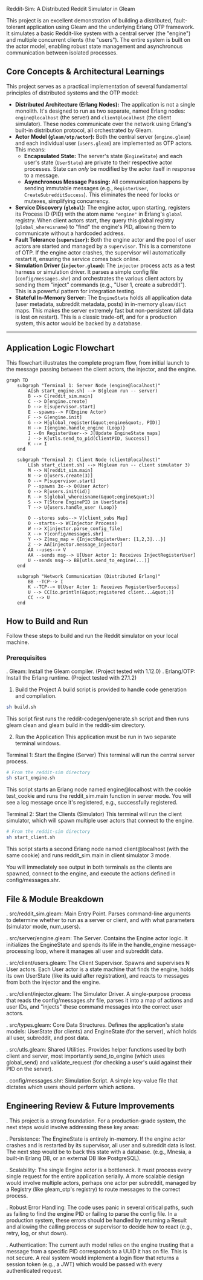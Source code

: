 Reddit-Sim: A Distributed Reddit Simulator in Gleam

This project is an excellent demonstration of building a distributed, fault-tolerant application using Gleam and the underlying Erlang OTP framework. It simulates a basic Reddit-like system with a central server (the "engine") and multiple concurrent clients (the "users"). The entire system is built on the actor model, enabling robust state management and asynchronous communication between isolated processes.

## Core Concepts & Architectural Learnings

This project serves as a practical implementation of several fundamental principles of distributed systems and the OTP model:

* **Distributed Architecture (Erlang Nodes):** The application is not a single monolith. It's designed to run as two separate, named Erlang nodes: `engine@localhost` (the server) and `client@localhost` (the client simulator). These nodes communicate over the network using Erlang's built-in distribution protocol, all orchestrated by Gleam.
* **Actor Model (`gleam/otp/actor`):** Both the central server (`engine.gleam`) and each individual user (`users.gleam`) are implemented as OTP actors. This means:
    * **Encapsulated State:** The server's state (`EngineState`) and each user's state (`UserState`) are private to their respective actor processes. State can *only* be modified by the actor itself in response to a message.
    * **Asynchronous Message Passing:** All communication happens by sending immutable messages (e.g., `RegisterUser`, `CreateSubredditSuccess`). This eliminates the need for locks or mutexes, simplifying concurrency.
* **Service Discovery (`global`):** The engine actor, upon starting, registers its Process ID (PID) with the atom name `"engine"` in Erlang's `global` registry. When client actors start, they query this global registry (`global_whereisname`) to "find" the engine's PID, allowing them to communicate without a hardcoded address.
* **Fault Tolerance (`supervisor`):** Both the engine actor and the pool of user actors are started and managed by a `supervisor`. This is a cornerstone of OTP. If the engine actor crashes, the supervisor will automatically restart it, ensuring the service comes back online.
* **Simulation Driver (`injector.gleam`):** The `injector` process acts as a test harness or simulation driver. It parses a simple config file (`config/messages.shr`) and orchestrates the various client actors by sending them "inject" commands (e.g., "User 1, create a subreddit"). This is a powerful pattern for integration testing.
* **Stateful In-Memory Server:** The `EngineState` holds all application data (user metadata, subreddit metadata, posts) in in-memory `gleam/dict` maps. This makes the server extremely fast but non-persistent (all data is lost on restart). This is a classic trade-off, and for a production system, this actor would be backed by a database.

---

## Application Logic Flowchart

This flowchart illustrates the complete program flow, from initial launch to the message passing between the client actors, the injector, and the engine.
```mermaid
graph TD
    subgraph "Terminal 1: Server Node (engine@localhost)"
        A[sh start_engine.sh] --> B(gleam run -- server)
        B --> C[reddit_sim.main]
        C --> D[engine.create]
        D --> E[supervisor.start]
        E --spawns--> F(Engine Actor)
        F --> G[engine.init]
        G --> H[global_register(&quot;engine&quot;, PID)]
        H --> I{engine.handle_engine (Loop)}
        I --On RegisterUser--> J[Update EngineState maps]
        J --> K[utls.send_to_pid(ClientPID, Success)]
        K --> I
    end

    subgraph "Terminal 2: Client Node (client@localhost)"
        L[sh start_client.sh] --> M(gleam run -- client simulator 3)
        M --> N[reddit_sim.main]
        N --> O[users.create(3)]
        O --> P[supervisor.start]
        P --spawns 3x--> Q(User Actor)
        Q --> R[users.init(id)]
        R --> S[global_whereisname(&quot;engine&quot;)]
        S --> T[Store EnginePID in UserState]
        T --> U{users.handle_user (Loop)}
        
        O --stores subs--> V[client_subs Map]
        O --starts--> W(Injector Process)
        W --> X[injector.parse_config_file]
        X --> Y[config/messages.shr]
        Y --> Z[msg_map = {InjectRegisterUser: [1,2,3]...}]
        Z --> AA[injector.message_injector]
        AA --uses--> V
        AA --sends msg--> U[User Actor 1: Receives InjectRegisterUser]
        U --sends msg--> BB[utls.send_to_engine(...)]
    end

    subgraph "Network Communication (Distributed Erlang)"
        BB --TCP--> I
        K --TCP--> U[User Actor 1: Receives RegisterUserSuccess]
        U --> CC[io.println(&quot;registered client...&quot;)]
        CC --> U
    end
```
## How to Build and Run
Follow these steps to build and run the Reddit simulator on your local machine.

### Prerequisites
. Gleam: Install the Gleam compiler. (Project tested with 1.12.0)
. Erlang/OTP: Install the Erlang runtime. (Project tested with 27.1.2)

1. Build the Project
A build script is provided to handle code generation and compilation.

```Bash
sh build.sh
```

This script first runs the reddit-codegen/generate.sh script 
and then runs gleam clean and gleam build in the reddit-sim directory.

2. Run the Application
This application must be run in two separate terminal windows.

Terminal 1: Start the Engine (Server)
This terminal will run the central server process.

```Bash
# From the reddit-sim directory
sh start_engine.sh
```

This script starts an Erlang node named engine@localhost with the cookie test_cookie and runs the reddit_sim.main function in server mode. You will see a log message once it's registered, e.g., successfully registered.

Terminal 2: Start the Clients (Simulator)
This terminal will run the client simulator, which will spawn multiple user actors that connect to the engine.

```Bash
# From the reddit-sim directory
sh start_client.sh
```
This script starts a second Erlang node named client@localhost (with the same cookie) and runs reddit_sim.main in client simulator 3 mode.

You will immediately see output in both terminals as the clients are spawned, connect to the engine, and execute the actions defined in config/messages.shr.

## File & Module Breakdown
. src/reddit_sim.gleam: Main Entry Point. Parses command-line arguments to determine whether to run as a server or client, and with what parameters (simulator mode, num_users).

. src/server/engine.gleam: The Server. Contains the Engine actor logic. It initializes the EngineState and spends its life in the handle_engine message-processing loop, where it manages all user and subreddit data.

. src/client/users.gleam: The Client Supervisor. Spawns and supervises N User actors. Each User actor is a state machine that finds the engine, holds its own UserState (like its uuid after registration), and reacts to messages from both the injector and the engine.

. src/client/injector.gleam: The Simulator Driver. A single-purpose process that reads the config/messages.shr file, parses it into a map of actions and user IDs, and "injects" these command messages into the correct user actors.

. src/types.gleam: Core Data Structures. Defines the application's state models: UserState (for clients) and EngineState (for the server), which holds all user, subreddit, and post data.

. src/utls.gleam: Shared Utilities. Provides helper functions used by both client and server, most importantly send_to_engine (which uses global_send) and validate_request (for checking a user's uuid against their PID on the server).

. config/messages.shr: Simulation Script. A simple key-value file that dictates which users should perform which actions.

## Engineering Review & Future Improvements
. This project is a strong foundation. For a production-grade system, the next steps would involve addressing these key areas:

. Persistence: The EngineState is entirely in-memory. If the engine actor crashes and is restarted by its supervisor, all user and subreddit data is lost. The next step would be to back this state with a database. (e.g., Mnesia, a built-in Erlang DB, or an external DB like PostgreSQL).

. Scalability: The single Engine actor is a bottleneck. It must process every single request for the entire application serially. A more scalable design would involve multiple actors, perhaps one actor per subreddit, managed by a Registry (like gleam_otp's registry) to route messages to the correct process.

. Robust Error Handling: The code uses panic in several critical paths, such as failing to find the engine PID or failing to parse the config file. In a production system, these errors should be handled by returning a Result and allowing the calling process or supervisor to decide how to react (e.g., retry, log, or shut down).

. Authentication: The current auth model relies on the engine trusting that a message from a specific PID corresponds to a UUID it has on file. This is not secure. A real system would implement a login flow that returns a session token (e.g., a JWT) which would be passed with every authenticated request.
